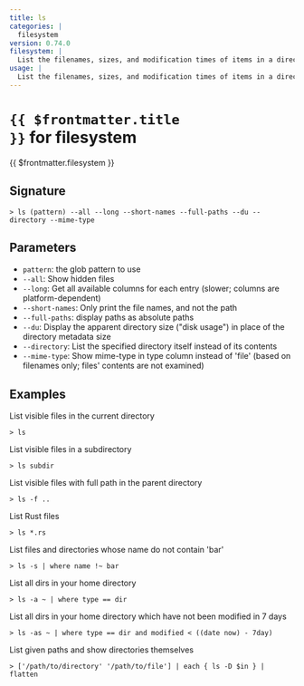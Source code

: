 ```yaml
---
title: ls
categories: |
  filesystem
version: 0.74.0
filesystem: |
  List the filenames, sizes, and modification times of items in a directory.
usage: |
  List the filenames, sizes, and modification times of items in a directory.
---
```


# <code>{{ $frontmatter.title }}</code> for filesystem

<div class='command-title'>{{ $frontmatter.filesystem }}</div>

## Signature

```> ls (pattern) --all --long --short-names --full-paths --du --directory --mime-type```

## Parameters

 -  `pattern`: the glob pattern to use
 -  `--all`: Show hidden files
 -  `--long`: Get all available columns for each entry (slower; columns are platform-dependent)
 -  `--short-names`: Only print the file names, and not the path
 -  `--full-paths`: display paths as absolute paths
 -  `--du`: Display the apparent directory size ("disk usage") in place of the directory metadata size
 -  `--directory`: List the specified directory itself instead of its contents
 -  `--mime-type`: Show mime-type in type column instead of 'file' (based on filenames only; files' contents are not examined)

## Examples

List visible files in the current directory
```shell
> ls
```

List visible files in a subdirectory
```shell
> ls subdir
```

List visible files with full path in the parent directory
```shell
> ls -f ..
```

List Rust files
```shell
> ls *.rs
```

List files and directories whose name do not contain 'bar'
```shell
> ls -s | where name !~ bar
```

List all dirs in your home directory
```shell
> ls -a ~ | where type == dir
```

List all dirs in your home directory which have not been modified in 7 days
```shell
> ls -as ~ | where type == dir and modified < ((date now) - 7day)
```

List given paths and show directories themselves
```shell
> ['/path/to/directory' '/path/to/file'] | each { ls -D $in } | flatten
```

